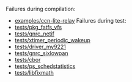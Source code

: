Failures during compilation:
- [examples/ccn-lite-relay](examples/ccn-lite-relay/compilation.failed)
Failures during test:
- [tests/pkg_fatfs_vfs](tests/pkg_fatfs_vfs/test.failed)
- [tests/gnrc_netif](tests/gnrc_netif/test.failed)
- [tests/xtimer_periodic_wakeup](tests/xtimer_periodic_wakeup/test.failed)
- [tests/driver_my9221](tests/driver_my9221/test.failed)
- [tests/gnrc_sixlowpan](tests/gnrc_sixlowpan/test.failed)
- [tests/cbor](tests/cbor/test.failed)
- [tests/ps_schedstatistics](tests/ps_schedstatistics/test.failed)
- [tests/libfixmath](tests/libfixmath/test.failed)
